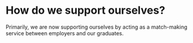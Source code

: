 # How do we support ourselves?

Primarily, we are now supporting ourselves by acting as a match-making service between employers and our graduates. 


